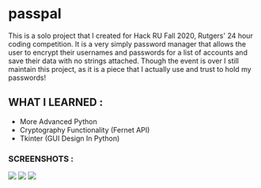 # passpal
This is a solo project that I created for Hack RU Fall 2020, Rutgers' 24 hour coding competition.
It is a very simply password manager that allows the user to encrypt their usernames and passwords for a list of accounts and save their data with no strings attached.
Though the event is over I still maintain this project, as it is a piece that I actually use and trust to hold my passwords!

## WHAT I LEARNED :
- More Advanced Python
- Cryptography Functionality (Fernet API)
- Tkinter (GUI Design In Python)

### SCREENSHOTS :
<p>
      <img src="https://i.imgur.com/sViVTBx.png">
      <img src="https://i.imgur.com/FtTQTrw.png">
      <img src="https://i.imgur.com/bvQRMCi.png">
</p>
